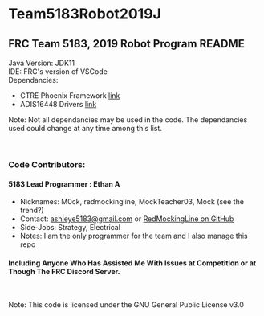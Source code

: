 # Team5183Robot2019J

## FRC Team 5183, 2019 Robot Program README

Java Version: JDK11 <br/>
IDE: FRC's version of VSCode <br/>
Dependancies:
- CTRE Phoenix Framework [link](http://www.ctr-electronics.com/hro.html#product_tabs_technical_resources)
- ADIS16448 Drivers [link](https://github.com/juchong/ADIS16448-RoboRIO-Driver/tree/master/java)

Note: Not all dependancies may be used in the code. The dependancies used could change at any time among this list.

<br/>

### Code Contributors:

#### 5183 Lead Programmer : Ethan A

- Nicknames: M0ck, redmockingline, MockTeacher03, Mock (see the trend?)
- Contact: ashleye5183@gmail.com or [RedMockingLine on GitHub](https://github.com/RED-M0CKING-LINE)
- Side-Jobs: Strategy, Electrical
- Notes: I am the only programmer for the team and I also manage this repo

#### Including Anyone Who Has Assisted Me With Issues at Competition or at Though The FRC Discord Server.

<br/>

Note: This code is licensed under the GNU General Public License v3.0